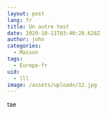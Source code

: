 ```yaml
---
layout: post
lang: fr
title: Un autre test
date: 2020-10-11T03:40:28.628Z
author: john
categories:
  - Maison
tags:
  - Europe-fr
uid:
  - lll
image: /assets/uploads/12.jpg
---
```

tae